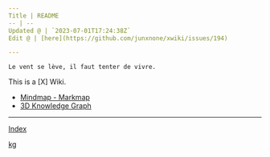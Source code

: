 ```yaml
---
Title | README
-- | --
Updated @ | `2023-07-01T17:24:38Z`
Edit @ | [here](https://github.com/junxnone/xwiki/issues/194)

---
```

`Le vent se lève, ‌‍‍‌‍​‌‌‍​‍‌‌‌‌​‌‌‍‍‍​‌‍‍‍‍​‌‍‍‍‍​‌‍‍‌‍​‌‌‍​‍‍‌‌‌​‌‌‍‍‍​‌‌‌‍‍​‌‍‍‍‍​‌‍‍‌‍​‌‌‍​‌‌‌‌‍​‌‌‍‌​‍‌‌‌‌​‍‍‍‍‍​‍‍‍​‍‌​‌​‌‌‌​‌‌‌‌​‌‌‍il faut tenter de vivre.`


This is a [X] Wiki. 


- [Mindmap - Markmap](https://junxnone.github.io/jstools/mdmarkmap?md=https://junxnone.github.io/xwiki/_sidebar.md)
- [3D Knowledge Graph](https://junxnone.github.io/jstools/3dkg/?json=https://junxnone.github.io/xwiki/kg.json)

---

[Index](_sidebar.md ':include')

[kg](https://junxnone.github.io/jstools/3dkg/?json=https://junxnone.github.io/xwiki/kg.json ':include :type=iframe width=100% height=800px')






